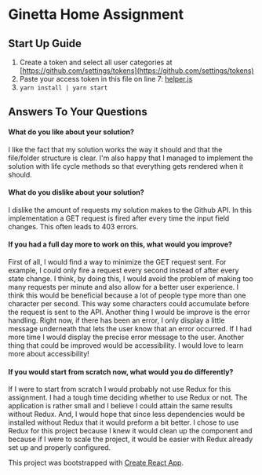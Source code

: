 # Ginetta Home Assignment

## Start Up Guide
1. Create a token and select all user categories at [https://github.com/settings/tokens](https://github.com/settings/tokens) 
2. Paste your access token in this file on line 7: [helper.js](https://github.com/sophialittlejohn/homework/blob/master/github-search/src/store/helpers/helpers.js)
3. `yarn install | yarn start`

## Answers To Your Questions

#### What do you like about your solution?
I like the fact that my solution works the way it should and that the file/folder structure is clear. I'm also happy that I managed to implement the solution with life cycle methods so that everything gets rendered when it should.


#### What do you dislike about your solution?
I dislike the amount of requests my solution makes to the Github API. In this implementation a GET request is fired after every time the input field changes. This often leads to 403 errors. 


#### If you had a full day more to work on this, what would you improve?
First of all, I would find a way to minimize the GET request sent. For example, I could only fire a request every second instead of after every state change. I think, by doing this, I would avoid the problem of making too many requests per minute and also allow for a better user experience. I think this would be beneficial because a lot of people type more than one character per second. This way some characters could accumulate before the request is sent to the API.
Another thing I would be improve is the error handling. Right now, if there has been an error, I only display a little message underneath that lets the user know that an error occurred. If I had more time I would display the precise error message to the user.
Another thing that could be improved would be accessibility. I would love to learn more about accessibility!


#### If you would start from scratch now, what would you do differently?
If I were to start from scratch I would probably not use Redux for this assignment. I had a tough time deciding whether to use Redux or not. The application is rather small and I believe I could attain the same results without Redux. And, I would hope that since less dependencies would be installed without Redux that it would preform a bit better. I chose to use Redux for this project because I knew it would clean up the component and because if I were to scale the project, it would be easier with Redux already set up and properly configured.

This project was bootstrapped with [Create React App](https://github.com/facebookincubator/create-react-app).
